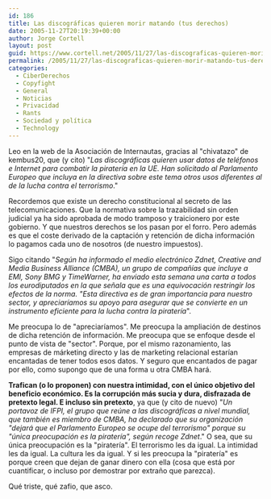 ```yaml
---
id: 186
title: Las discográficas quieren morir matando (tus derechos)
date: 2005-11-27T20:19:39+00:00
author: Jorge Cortell
layout: post
guid: https://www.cortell.net/2005/11/27/las-discograficas-quieren-morir-matando-tus-derechos/
permalink: /2005/11/27/las-discograficas-quieren-morir-matando-tus-derechos/
categories:
  - CiberDerechos
  - Copyfight
  - General
  - Noticias
  - Privacidad
  - Rants
  - Sociedad y polí­tica
  - Technology
---
```

Leo en la web de la Asociación de Internautas, gracias al "chivatazo" de kembus20, que (y cito) "_Las discográficas quieren usar datos de teléfonos e Internet para combatir la piraterí­a en la UE. Han solicitado al Parlamento Europeo que incluya en la directiva sobre este tema otros usos diferentes al de la lucha contra el terrorismo_."

Recordemos que existe un derecho constitucional al secreto de las telecomunicaciones. Que la normativa sobre la trazabilidad sin orden judicial ya ha sido aprobada de modo tramposo y traicionero por este gobierno. Y que nuestros derechos se los pasan por el forro. Pero además es que el coste derivado de la captación y retención de dicha información lo pagamos cada uno de nosotros (de nuestro impuestos).

Sigo citando "_Según ha informado el medio electrónico Zdnet, Creative and Media Business Alliance (CMBA), un grupo de compañí­as que incluye a EMI, Sony BMG y TimeWarner, ha enviado esta semana una carta a todos los eurodiputados en la que señala que es una equivocación restringir los efectos de la norma. "Esta directiva es de gran importancia para nuestro sector, y apreciarí­amos su apoyo para asegurar que se convierte en un instrumento eficiente para la lucha contra la piraterí­a_".

Me preocupa lo de "apreciarí­amos". Me preocupa la ampliación de destinos de dicha retención de información. Me preocupa que se enfoque desde el punto de vista de "sector". Porque, por el mismo razonamiento, las empresas de márketing directo y las de marketing relacional estarí­an encantadas de tener todos esos datos. Y seguro que encantados de pagar por ello, como supongo que de una forma u otra CMBA hará.

**Trafican (o lo proponen) con nuestra intimidad, con el único objetivo del beneficio económico. Es la corrupción más sucia y dura, disfrazada de pretexto legal. E incluso sin pretexto**, ya que (y cito de nuevo) "_Un portavoz de IFPI, el grupo que reúne a las discográficas a nivel mundial, que también es miembro de CMBA, ha declarado que su organización "dejará que el Parlamento Europeo se ocupe del terrorismo" porque su "única preocupación es la piraterí­a", según recoge Zdnet_." O sea, que su única preocupación es la "piraterí­a". El terrorismo les da igual. La intimidad les da igual. La cultura les da igual. Y si les preocupa la "piraterí­a" es porque creen que dejan de ganar dinero con ella (cosa que está por cuantificar, o incluso por demostrar por extraño que parezca).

Qué triste, qué zafio, que asco.